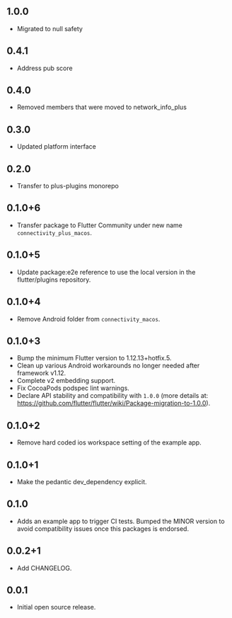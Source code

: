 ## 1.0.0

- Migrated to null safety

## 0.4.1

- Address pub score

## 0.4.0

- Removed members that were moved to network_info_plus

## 0.3.0

- Updated platform interface

## 0.2.0

- Transfer to plus-plugins monorepo

## 0.1.0+6

- Transfer package to Flutter Community under new name `connectivity_plus_macos`.

## 0.1.0+5

- Update package:e2e reference to use the local version in the flutter/plugins
  repository.

## 0.1.0+4

- Remove Android folder from `connectivity_macos`.

## 0.1.0+3

- Bump the minimum Flutter version to 1.12.13+hotfix.5.
- Clean up various Android workarounds no longer needed after framework v1.12.
- Complete v2 embedding support.
- Fix CocoaPods podspec lint warnings.
- Declare API stability and compatibility with `1.0.0` (more details at: https://github.com/flutter/flutter/wiki/Package-migration-to-1.0.0).

## 0.1.0+2

- Remove hard coded ios workspace setting of the example app.

## 0.1.0+1

- Make the pedantic dev_dependency explicit.

## 0.1.0

- Adds an example app to trigger CI tests. Bumped the MINOR version to
  avoid compatibility issues once this packages is endorsed.

## 0.0.2+1

- Add CHANGELOG.

## 0.0.1

- Initial open source release.
